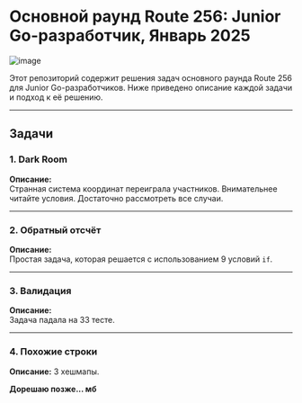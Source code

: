 # Основной раунд Route 256: Junior Go-разработчик, Январь 2025
![image](https://github.com/user-attachments/assets/45001592-f9c8-46ca-8d93-d2443e6aa3a3)

Этот репозиторий содержит решения задач основного раунда Route 256 для Junior Go-разработчиков. Ниже приведено описание каждой задачи и подход к её решению.

---

## Задачи

### 1. **Dark Room**
**Описание:**  
Странная система координат переиграла участников. Внимательнее читайте условия. Достаточно рассмотреть все случаи.

---

### 2. **Обратный отсчёт**
**Описание:**  
Простая задача, которая решается с использованием 9 условий `if`.

---

### 3. **Валидация**
**Описание:**  
Задача падала на 33 тесте.

---

### 4. **Похожие строки**
**Описание:**
3 хешмапы.

**Дорешаю позже... мб**

